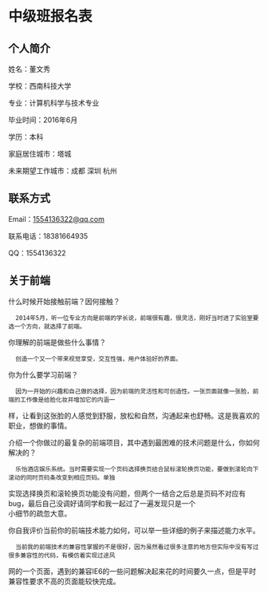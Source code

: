 # 中级班报名表

## 个人简介

  
  姓名：董文秀 
  
  学校：西南科技大学 
  
  专业：计算机科学与技术专业
  
  毕业时间：2016年6月 
  
  学历：本科 
  
  家庭居住城市：塔城
  
  未来期望工作城市：成都 深圳 杭州

## 联系方式

  
  Email：1554136322@qq.com
  
  联系电话：18381664935 
  
  QQ：1554136322

## 关于前端

  
  什么时候开始接触前端？因何接触？
      
      2014年5月，听一位专业方向是前端的学长说，前端很有趣，很灵活，刚好当时进了实验室要选一个方向，就选择了前端。
    
  
  你理解的前端是做些什么事情？
      
      创造一个又一个带来视觉享受，交互性强，用户体验好的界面。

  
  你为什么要学习前端？
      
      因为一开始的兴趣和自己做的选择，因为前端的灵活性和可创造性。一张页面就像一张脸，前端的工作像是给脸化妆并增加它的内涵一  
  样，让看到这张脸的人感觉到舒服，放松和自然，沟通起来也舒畅。这是我喜欢的职业，想做的事情。

  
  介绍一个你做过的最复杂的前端项目，其中遇到最困难的技术问题是什么，你如何解决的？
      
      乐怡酒店娱乐系统。当时需要实现一个页码选择换页结合鼠标滚轮换页功能，要做到滚轮向下滚动的同时页码条改变到相应页码。单独  
  实现选择换页和滚轮换页功能没有问题，但两个一结合之后总是页码不对应有bug，最后自己没调好请同学和我一起过了一遍发现只是一个  
  小细节的疏忽大意。

  
  你自我评价当前你的前端技术能力如何，可以举一些详细的例子来描述能力水平。
      
      当前我的前端技术的兼容性掌握的不是很好，因为虽然看过很多注意的地方但实际中没有写过很多兼容性的代码，有模仿着实现过途风  
  网的一个页面，遇到的兼容IE6的一些问题解决起来花的时间要久一点，但是平时兼容性要求不高的页面能较快完成。
